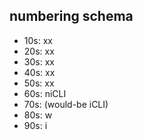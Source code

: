 ## numbering schema

  - 10s:      xx
  - 20s:      xx
  - 30s:      xx
  - 40s:      xx
  - 50s:      xx
  - 60s:      niCLI
  - 70s:      (would-be iCLI)
  - 80s:      w
  - 90s:      i
